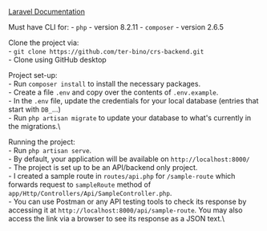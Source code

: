 [Laravel Documentation](https://laravel.com/docs)

Must have CLI for:
    - `php` - version 8.2.11
    - `composer` - version 2.6.5


Clone the project via:\
    - `git clone https://github.com/ter-bino/crs-backend.git`\
    - Clone using GitHub desktop


Project set-up:\
    - Run `composer install` to install the necessary packages.\
    - Create a file `.env` and copy over the contents of `.env.example`.\
    - In the `.env` file, update the credentials for your local database (entries that start with `DB_`...)\
    - Run `php artisan migrate` to update your database to what's currently in the migrations.\


Running the project:\
    - Run `php artisan serve`.\
    - By default, your application will be available on `http://localhost:8000/`\
    - The project is set up to be an API/backend only project.\
    - I created a sample route in `routes/api.php` for `/sample-route` which forwards request to `sampleRoute` method of `app/Http/Controllers/Api/SampleController.php`.\
    - You can use Postman or any API testing tools to check its response by accessing it at `http://localhost:8000/api/sample-route`. You may also access the link via a browser to see its response as a JSON text.\
    
